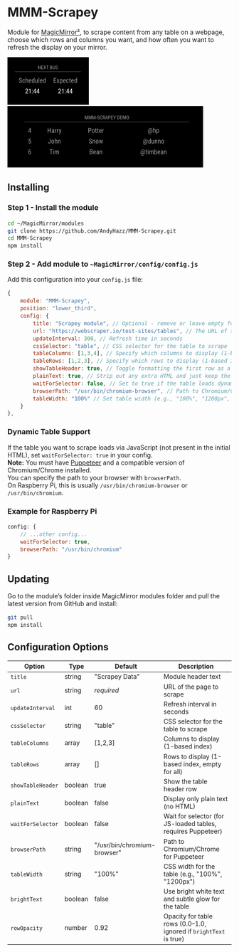 # MMM-Scrapey

Module for [MagicMirror²](https://github.com/MichMich/MagicMirror/), to scrape content from any table on a webpage, choose which rows and columns you want, and how often you want to refresh the display on your mirror.

![Alt text](/img/demo.png "A preview of the MMM-Scrapey module showing bus times.")
![Alt text](/img/demo-2.png "A preview of the MMM-Scrapey module reading from a scrape test page.")

## Installing

### Step 1 - Install the module
```sh
cd ~/MagicMirror/modules
git clone https://github.com/AndyHazz/MMM-Scrapey.git
cd MMM-Scrapey
npm install
```

### Step 2 - Add module to `~MagicMirror/config/config.js`
Add this configuration into your `config.js` file:
```js
{
    module: "MMM-Scrapey",
    position: "lower_third",
    config: {
        title: "Scrapey module", // Optional - remove or leave empty for no title
        url: "https://webscraper.io/test-sites/tables", // The URL of the page with the table to scrape
        updateInterval: 300, // Refresh time in seconds
        cssSelector: "table", // CSS selector for the table to scrape
        tableColumns: [1,3,4], // Specify which columns to display (1-based index)
        tableRows: [1,2,3], // Specify which rows to display (1-based index), leave empty to show all
        showTableHeader: true, // Toggle formatting the first row as a table header
        plainText: true, // Strip out any extra HTML and just keep the plain text content
        waitForSelector: false, // Set to true if the table loads dynamically via JavaScript
        browserPath: "/usr/bin/chromium-browser", // Path to Chromium/Chrome for Puppeteer (change if needed)
        tableWidth: "100%" // Set table width (e.g., "100%", "1200px", etc.)
    }
},
```

### Dynamic Table Support

If the table you want to scrape loads via JavaScript (not present in the initial HTML), set `waitForSelector: true` in your config.  
**Note:** You must have [Puppeteer](https://pptr.dev/) and a compatible version of Chromium/Chrome installed.  
You can specify the path to your browser with `browserPath`.  
On Raspberry Pi, this is usually `/usr/bin/chromium-browser` or `/usr/bin/chromium`.

### Example for Raspberry Pi
```js
config: {
    // ...other config...
    waitForSelector: true,
    browserPath: "/usr/bin/chromium"
}
```

## Updating
Go to the module’s folder inside MagicMirror modules folder and pull the latest version from GitHub and install:
```sh
git pull
npm install
```

## Configuration Options

| Option            | Type      | Default                        | Description                                                                 |
|-------------------|-----------|--------------------------------|-----------------------------------------------------------------------------|
| `title`           | string    | "Scrapey Data"                 | Module header text                                                          |
| `url`             | string    | *required*                     | URL of the page to scrape                                                   |
| `updateInterval`  | int       | 60                             | Refresh interval in seconds                                                 |
| `cssSelector`     | string    | "table"                        | CSS selector for the table to scrape                                        |
| `tableColumns`    | array     | [1,2,3]                        | Columns to display (1-based index)                                          |
| `tableRows`       | array     | []                             | Rows to display (1-based index, empty for all)                              |
| `showTableHeader` | boolean   | true                           | Show the table header row                                                   |
| `plainText`       | boolean   | false                          | Display only plain text (no HTML)                                           |
| `waitForSelector` | boolean   | false                          | Wait for selector (for JS-loaded tables, requires Puppeteer)                |
| `browserPath`     | string    | "/usr/bin/chromium-browser"    | Path to Chromium/Chrome for Puppeteer                                       |
| `tableWidth`      | string    | "100%"                         | CSS width for the table (e.g., "100%", "1200px")                            |
| `brightText`      | boolean   | false                          | Use bright white text and subtle glow for the table                         |
| `rowOpacity`      | number    | 0.92                           | Opacity for table rows (0.0–1.0, ignored if `brightText` is true)           |
